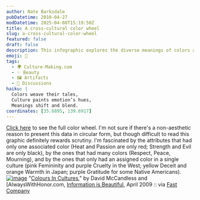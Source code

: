 ```yaml
---
author: Nate Barksdale
pubDatetime: 2010-04-27
modDatetime: 2025-04-08T15:19:50Z
title: A cross-cultural color wheel
slug: a-cross-cultural-color-wheel
featured: false
draft: false
description: This infographic explores the diverse meanings of colors across various cultures, revealing intriguing associations and unique cultural perspectives.
emoji: 🌈
tags:
  - 🌍 Culture-Making.com
  - ✨ Beauty
  - 🖼️ Artifacts
  - 📖 Discussions
haiku: |
  Colors weave their tales,  
  Culture paints emotion’s hues,  
  Meanings shift and blend.
coordinates: [35.6895, 139.6917]
---
```


[Click here](http://culture-making.com/media/955_colourscultures.jpg) to see the full color wheel. I'm not sure if there's a non-aesthetic reason to present this data in circular form, but though difficult to read this graphic definitely rewards scrutiny. I'm fascinated by the attributes that had only one associated color (Heat and Passion are only red; Strength and Evil are only black), by the ones that had many colors (Respect, Peace, Mourning), and by the ones that only had an assigned color in a single culture (pink Femininity and purple Cruelty in the West; yellow Deceit and orange Warmth in Japan; purple Gratitude for some Native Americans). [![image](http://culture-making.com/media/955_colourscultures.jpg)](http://www.informationisbeautiful.net/visualizations/colours-in-cultures/)
"[Colours In Cultures](http://www.informationisbeautiful.net/visualizations/colours-in-cultures/)," by David McCandless and [AlwaysWithHonor.com, [Information is Beautiful](http://www.informationisbeautiful.net/visualizations/colours-in-cultures/), April 2009 :: via [Fast Company](http://web.archive.org/web/20120729060719/http://www.fastcompany.com:80/1627581/infographic-of-the-day-what-different-colors-mean-across-10-different-cultures?)
